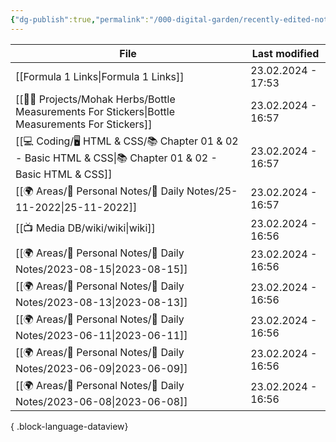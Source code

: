 ```yaml
---
{"dg-publish":true,"permalink":"/000-digital-garden/recently-edited-notes/","dgPassFrontmatter":true,"noteIcon":"3","created":"2023-12-14T09:05:52.599+05:30","updated":"2023-12-14T09:12:44.868+05:30"}
---
```


| File                                                                                                         | Last modified      |
| ------------------------------------------------------------------------------------------------------------ | ------------------ |
| [[Formula 1 Links\|Formula 1 Links]]                                                                      | 23.02.2024 - 17:53 |
| [[👷🏻 Projects/Mohak Herbs/Bottle Measurements For Stickers\|Bottle Measurements For Stickers]]          | 23.02.2024 - 16:57 |
| [[💻 Coding/🖥️ HTML & CSS/📚 Chapter 01 & 02 - Basic HTML & CSS\|📚 Chapter 01 & 02 - Basic HTML & CSS]] | 23.02.2024 - 16:57 |
| [[🌍 Areas/📧 Personal Notes/📓 Daily Notes/25-11-2022\|25-11-2022]]                                      | 23.02.2024 - 16:57 |
| [[📺 Media DB/wiki/wiki\|wiki]]                                                                           | 23.02.2024 - 16:56 |
| [[🌍 Areas/📧 Personal Notes/📓 Daily Notes/2023-08-15\|2023-08-15]]                                      | 23.02.2024 - 16:56 |
| [[🌍 Areas/📧 Personal Notes/📓 Daily Notes/2023-08-13\|2023-08-13]]                                      | 23.02.2024 - 16:56 |
| [[🌍 Areas/📧 Personal Notes/📓 Daily Notes/2023-06-11\|2023-06-11]]                                      | 23.02.2024 - 16:56 |
| [[🌍 Areas/📧 Personal Notes/📓 Daily Notes/2023-06-09\|2023-06-09]]                                      | 23.02.2024 - 16:56 |
| [[🌍 Areas/📧 Personal Notes/📓 Daily Notes/2023-06-08\|2023-06-08]]                                      | 23.02.2024 - 16:56 |

{ .block-language-dataview}